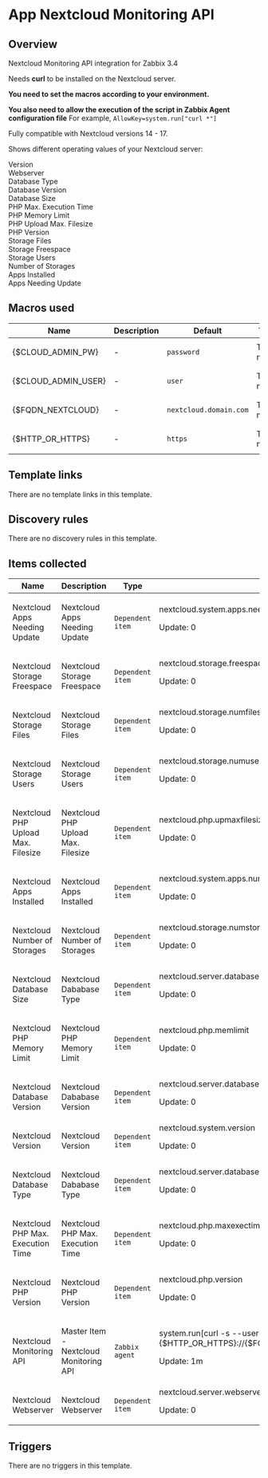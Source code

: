 # App Nextcloud Monitoring API

## Overview

Nextcloud Monitoring API integration for Zabbix 3.4


Needs **curl** to be installed on the Nextcloud server.


**You need to set the macros according to your environment.**

**You also need to allow the execution of the script in Zabbix Agent configuration file**
For example, `AllowKey=system.run["curl *"]`


Fully compatible with Nextcloud versions 14 - 17.


Shows different operating values of your Nextcloud server:


Version  
Webserver  
Database Type  
Database Version  
Database Size  
PHP Max. Execution Time  
PHP Memory Limit  
PHP Upload Max. Filesize  
PHP Version  
Storage Files  
Storage Freespace  
Storage Users  
Number of Storages  
Apps Installed  
Apps Needing Update



## Macros used

|Name|Description|Default|Type|
|----|-----------|-------|----|
|{$CLOUD_ADMIN_PW}|<p>-</p>|`password`|Text macro|
|{$CLOUD_ADMIN_USER}|<p>-</p>|`user`|Text macro|
|{$FQDN_NEXTCLOUD}|<p>-</p>|`nextcloud.domain.com`|Text macro|
|{$HTTP_OR_HTTPS}|<p>-</p>|`https`|Text macro|


## Template links

There are no template links in this template.

## Discovery rules

There are no discovery rules in this template.

## Items collected

|Name|Description|Type|Key and additional info|
|----|-----------|----|----|
|Nextcloud Apps Needing Update|<p>Nextcloud Apps Needing Update</p>|`Dependent item`|nextcloud.system.apps.needingupdate<p>Update: 0</p>|
|Nextcloud Storage Freespace|<p>Nextcloud Storage Freespace</p>|`Dependent item`|nextcloud.storage.freespace<p>Update: 0</p>|
|Nextcloud Storage Files|<p>Nextcloud Storage Files</p>|`Dependent item`|nextcloud.storage.numfiles<p>Update: 0</p>|
|Nextcloud Storage Users|<p>Nextcloud Storage Users</p>|`Dependent item`|nextcloud.storage.numusers<p>Update: 0</p>|
|Nextcloud PHP Upload Max. Filesize|<p>Nextcloud PHP Upload Max. Filesize</p>|`Dependent item`|nextcloud.php.upmaxfilesize<p>Update: 0</p>|
|Nextcloud Apps Installed|<p>Nextcloud Apps Installed</p>|`Dependent item`|nextcloud.system.apps.numinstalled<p>Update: 0</p>|
|Nextcloud Number of Storages|<p>Nextcloud Number of Storages</p>|`Dependent item`|nextcloud.storage.numstorages<p>Update: 0</p>|
|Nextcloud Database Size|<p>Nextcloud Dababase Type</p>|`Dependent item`|nextcloud.server.database.size<p>Update: 0</p>|
|Nextcloud PHP Memory Limit|<p>Nextcloud PHP Memory Limit</p>|`Dependent item`|nextcloud.php.memlimit<p>Update: 0</p>|
|Nextcloud Database Version|<p>Nextcloud Dababase Version</p>|`Dependent item`|nextcloud.server.database.version<p>Update: 0</p>|
|Nextcloud Version|<p>Nextcloud Version</p>|`Dependent item`|nextcloud.system.version<p>Update: 0</p>|
|Nextcloud Database Type|<p>Nextcloud Dababase Type</p>|`Dependent item`|nextcloud.server.database.type<p>Update: 0</p>|
|Nextcloud PHP Max. Execution Time|<p>Nextcloud PHP Max. Execution Time</p>|`Dependent item`|nextcloud.php.maxexectime<p>Update: 0</p>|
|Nextcloud PHP Version|<p>Nextcloud PHP Version</p>|`Dependent item`|nextcloud.php.version<p>Update: 0</p>|
|Nextcloud Monitoring API|<p>Master Item - Nextcloud Monitoring API</p>|`Zabbix agent`|system.run[curl -s --user {$CLOUD_ADMIN_USER}:{$CLOUD_ADMIN_PW}  {$HTTP_OR_HTTPS}://{$FQDN_NEXTCLOUD}/ocs/v2.php/apps/serverinfo/api/v1/info]<p>Update: 1m</p>|
|Nextcloud Webserver|<p>Nextcloud Webserver</p>|`Dependent item`|nextcloud.server.webserver<p>Update: 0</p>|


## Triggers

There are no triggers in this template.


